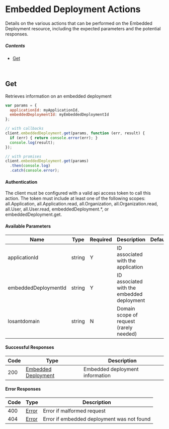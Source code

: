 # Embedded Deployment Actions

Details on the various actions that can be performed on the
Embedded Deployment resource, including the expected
parameters and the potential responses.

##### Contents

*   [Get](#get)

<br/>

## Get

Retrieves information on an embedded deployment

```javascript
var params = {
  applicationId: myApplicationId,
  embeddedDeploymentId: myEmbeddedDeploymentId
};

// with callbacks
client.embeddedDeployment.get(params, function (err, result) {
  if (err) { return console.error(err); }
  console.log(result);
});

// with promises
client.embeddedDeployment.get(params)
  .then(console.log)
  .catch(console.error);
```

#### Authentication
The client must be configured with a valid api access token to call this
action. The token must include at least one of the following scopes:
all.Application, all.Application.read, all.Organization, all.Organization.read, all.User, all.User.read, embeddedDeployment.*, or embeddedDeployment.get.

#### Available Parameters

| Name | Type | Required | Description | Default | Example |
| ---- | ---- | -------- | ----------- | ------- | ------- |
| applicationId | string | Y | ID associated with the application |  | 575ec8687ae143cd83dc4a97 |
| embeddedDeploymentId | string | Y | ID associated with the embedded deployment |  | 575ed78e7ae143cd83dc4aab |
| losantdomain | string | N | Domain scope of request (rarely needed) |  | example.com |

#### Successful Responses

| Code | Type | Description |
| ---- | ---- | ----------- |
| 200 | [Embedded Deployment](../lib/schemas/embeddedDeployment.json) | Embedded deployment information |

#### Error Responses

| Code | Type | Description |
| ---- | ---- | ----------- |
| 400 | [Error](../lib/schemas/error.json) | Error if malformed request |
| 404 | [Error](../lib/schemas/error.json) | Error if embedded deployment was not found |
